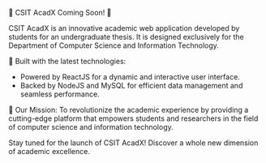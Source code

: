 🌟 CSIT AcadX Coming Soon! 🌟

CSIT AcadX is an innovative academic web application developed by students for an undergraduate thesis. It is designed exclusively for the Department of Computer Science and Information Technology.

🔧 Built with the latest technologies:
- Powered by ReactJS for a dynamic and interactive user interface.
- Backed by NodeJS and MySQL for efficient data management and seamless performance.

🎯 Our Mission:
To revolutionize the academic experience by providing a cutting-edge platform that empowers students and researchers in the field of computer science and information technology.

Stay tuned for the launch of CSIT AcadX! Discover a whole new dimension of academic excellence.

